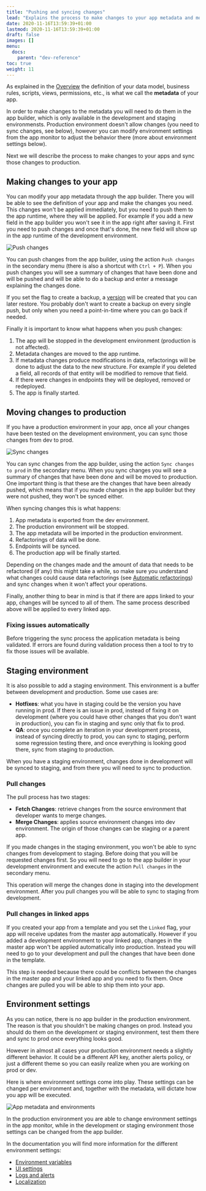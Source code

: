 ```yaml
---
title: "Pushing and syncing changes"
lead: "Explains the process to make changes to your app metadata and move them from the development environment to the production environment."
date: 2020-11-16T13:59:39+01:00
lastmod: 2020-11-16T13:59:39+01:00
draft: false
images: []
menu:
  docs:
    parent: "dev-reference"
toc: true
weight: 11
---
```


As explained in the [Overview]({{site.baseurl}}/app-development-overview.html) the definition of
your data model, business rules, scripts, views, permissions, etc., is what we call the **metadata**
of your app.

In order to make changes to the metadata you will need to do them in the app builder, which is only
available in the development and staging environmensts. Production environment doesn't allow changes 
(you need to sync changes, see below), however you can modify environment settings from the app monitor 
to adjust the behavior there (more about environment settings below).

Next we will describe the process to make changes to your apps and sync those changes to production.

## Making changes to your app

You can modify your app metadata through the app builder. There you will be able to see the definition
of your app and make the changes you need. This changes won't be applied immediately, but you need
to push them to the app runtime, where they will be applied. For example if you add a new field in the app
builder you won't see it in the app right after saving it. First you need to push changes and once
that's done, the new field will show up in the app runtime of the development environment.

![Push changes](/images/vendor/platform-ref/push-changes.png)

You can push changes from the app builder, using the action `Push changes` in the secondary menu
(there is also a shortcut with `Ctrl + P`). When you push changes you will see a summary of changes
that have been done and will be pushed and will be able to do a backup and enter a message explaining
the changes done.

If you set the flag to create a backup, a [version]({{site.baseurl}}/app-development-app-versions.html)
will be created that you can later restore. You probably don't want to create a backup on every
single push, but only when you need a point-in-time where you can go back if needed.

Finally it is important to know what happens when you push changes:

1. The app will be stopped in the development environment (production is not affected).
1. Metadata changes are moved to the app runtime.
1. If metadata changes produce modifications in data, refactorings will be done to adjust the data
  to the new structure. For example if you deleted a field, all records of that entity will be
  modified to remove that field.
1. If there were changes in endpoints they will be deployed, removed or redeployed.
1. The app is finally started.

## Moving changes to production

If you have a production environment in your app, once all your changes have been tested on the
development environment, you can sync those changes from dev to prod.

![Sync changes](/images/vendor/platform-ref/sync-changes.png)

You can sync changes from the app builder, using the action `Sync changes to prod` in the secondary 
menu. When you sync changes you will see a summary of changes that have been done and will be moved
to production. One important thing is that these are the changes that have been already pushed,
which means that if you made changes in the app builder but they were not pushed, they won't be
synced either.

When syncing changes this is what happens:

1. App metadata is exported from the dev environment.
1. The production environment will be stopped.
1. The app metadata will be imported in the production environment.
1. Refactorings of data will be done.
1. Endpoints will be synced.
1. The production app will be finally started.

Depending on the changes made and the amount of data that needs to be refactored (if any) this might
take a while, so make sure you understand what changes could cause data refactorings (see 
[Automatic refactorings]({{site.baseurl}}/app-development-automatic-refactorings.html)) and sync 
changes when it won't affect your operations.

Finally, another thing to bear in mind is that if there are apps linked to your app, changes will be
synced to all of them. The same process described above will be applied to every linked app.

### Fixing issues automatically

Before triggering the sync process the application metadata is being validated. If errors are found
during validation process then a tool to try to fix those issues will be available.  

## Staging environment

It is also possible to add a staging environment. This environment is a buffer between development and
production. Some use cases are:

- **Hotfixes**: what you have in staging could be the version you have running in prod. If there is an
  issue in prod, instead of fixing it on development (where you could have other changes that you don't
  want in production), you can fix in staging and sync only that fix to prod.
- **QA**: once you complete an iteration in your development process, instead of syncing directly to
  prod, you can sync to staging, perform some regression testing there, and once everything is looking
  good there, sync from staging to production.
  
When you have a staging environment, changes done in development will be synced to staging, and from
there you will need to sync to production.

### Pull changes

The pull process has two stages: 

- **Fetch Changes**: retrieve changes from the source environment that developer wants to merge changes.
- **Merge Changes**: applies source environment changes into dev environment. The origin of those changes can be staging or a parent app.

If you made changes in the staging environment, you won't be able to sync changes from development to
staging. Before doing that you will be requested changes first. So you will need to go to the app
builder in your development environment and execute the action `Pull changes` in the secondary menu.

This operation will merge the changes done in staging into the development environment. After you 
pull changes you will be able to sync to staging from development.


### Pull changes in linked apps

If you created your app from a template and you set the `Linked` flag, your app will receive updates
from the master app automatically. However if you added a development environment to your linked app,
changes in the master app won't be applied automatically into production. Instead you will need to
go to your development and pull the changes that have been done in the template.

This step is needed because there could be conflicts between the changes in the master app and your
linked app and you need to fix them. Once changes are pulled you will be able to ship them into
your app.

## Environment settings

As you can notice, there is no app builder in the production environment. The reason is that you
shouldn't be making changes on prod. Instead you should do them on the development or staging environment,
test them there and sync to prod once everything looks good.

However in almost all cases your production environment needs a slightly different behavior. It
could be a different API key, another alerts policy, or just a different theme so you can easily
realize when you are working on prod or dev.

Here is where environment settings come into play. These settings can be changed per environment
and, together with the metadata, will dictate how you app will be executed. 

![App metadata and environments](/images/vendor/platform-ref/metadata-to-environments.png)

In the production environment you are able to change environment settings in the app monitor, while
in the development or staging environment those settings can be changed from the app builder.

In the documentation you will find more information for the different environment settings:

- [Environment variables]({{site.baseurl}}/app-development-environment-environment-variables.html)
- [UI settings]({{site.baseurl}}/app-development-environment-ui-settings.html)
- [Logs and alerts]({{site.baseurl}}/app-development-environment-logs-and-alerts.html)
- [Localization]({{site.baseurl}}/app-development-environment-localization.html)

